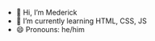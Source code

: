 - 👋 Hi, I’m Mederick
- 🌱 I’m currently learning HTML, CSS, JS
- 😄 Pronouns: he/him

<!---
mederickb/mederickb is a ✨ special ✨ repository because its `README.md` (this file) appears on your GitHub profile.
You can click the Preview link to take a look at your changes.
--->
